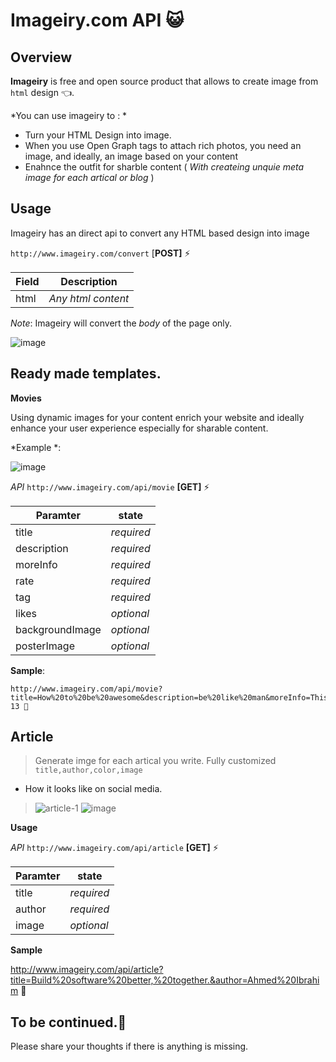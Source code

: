 # Imageiry.com API 😺

## Overview

**Imageiry** is free and open source product that allows to create image from `html` design 👈.

*You can use imageiry to : *

 - Turn your HTML Design into image.
 - When you use Open Graph tags to attach rich photos, you need an image, and ideally, an image based on your content
 - Enahnce the outfit for sharble content ( *With createing unquie meta image for each artical or blog* )


## Usage

Imageiry has an direct api to convert any HTML based design into image 

`http://www.imageiry.com/convert`  [**POST]** ⚡

Field | Description
------|------------
html | _Any html content_
_Note_: Imageiry will convert the _body_ of the page only.

![image](https://i.ibb.co/RDV768h/image.png)


## Ready made templates.


**Movies**

Using dynamic images for your content enrich your website and ideally enhance your user experience especially for sharable content.

*Example  *:

![image](https://i.ibb.co/kcNvYPQ/image.png)



_API_ `http://www.imageiry.com/api/movie` **[GET]** ⚡

Paramter | state 
------|------------
title | _required_
description | _required_
moreInfo | _required_
rate | _required_
tag | _required_
likes | _optional_
backgroundImage | _optional_
posterImage| _optional_

 

**Sample**: 

    http://www.imageiry.com/api/movie?title=How%20to%20be%20awesome&description=be%20like%20man&moreInfo=This%20is%20more%20info%20about%20the%20link&rate=3&tag=PG-13 🚦


## Article

>  Generate imge for each artical you write. Fully customized `title,author,color,image`

 - How it looks like on social media.

>![article-1](https://i.ibb.co/tmvqLGv/article-1.jpg)
![image](https://i.ibb.co/MSfCPjV/image.png)

**Usage**

_API_ `http://www.imageiry.com/api/article` **[GET]** ⚡

Paramter | state 
------|------------
title | _required_
author | _required_
image | _optional_

**Sample**

http://www.imageiry.com/api/article?title=Build%20software%20better,%20together.&author=Ahmed%20Ibrahim 🚦

## To be continued.💫
Please share your thoughts if there is anything is missing.
 
